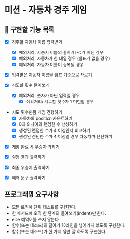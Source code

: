 # 미션 - 자동차 경주 게임

## 🚀 구현할 기능 목록

- [x] 경주할 자동차 이름 입력받기
    - [x] 예외처리: 자동차 이름의 길이가1~5가 아닌 경우
    - [x] 예외처리: 자동차가 한 대일 경우 (쉼표가 없을 경우)
    - [x] 예외처리: 자동차 이름이 중복될 경우

- [x] 입력받은 자동차 이름을 쉼표 기준으로 자르기

- [x] 시도할 횟수 물어보기
    - [x] 예외처리: 숫자가 아닌 입력일 경우
        - [x] 예외처리: 시도할 횟수가 1 미만일 경우

- 시도 횟수만큼 게임 진행하기
    - [x] 자동차의 position 카운트하기
    - [x] 0과 9 사이의 랜덤한 수 생성하기
    - [x] 생성된 랜덤한 수가 4 이상인지 비교하기
    - [x] 생성된 랜덤한 수가 4 이상일 경우 자동차가 전진하기

- [x] 게임 완료 시 우승자 가리기

- [x] 실행 결과 출력하기

- [x] 최종 우승자 출력하기

- [x] 에러 문구 출력하기

## 프로그래밍 요구사항

- 모든 로직에 단위 테스트를 구현한다.
- 한 메서드에 오직 한 단계의 들여쓰기(indent)만 한다.
- else 예약어를 쓰지 않는다
- 함수(또는 메소드)의 길이가 10라인을 넘어가지 않도록 구현한다.
- 함수(또는 메소드)가 한 가지 일만 잘 하도록 구현한다.